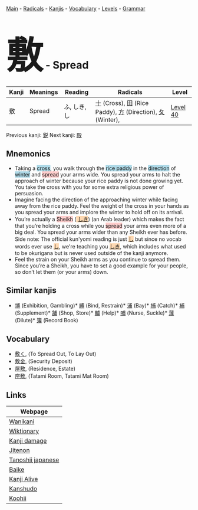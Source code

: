 <style> bigfont {font-size: 100px}</style>
[Main](../README.md) -
[Radicals](../radicals.md) -
[Kanjis](../kanjis.md) -
[Vocabulary](../vocabulary.md) -
[Levels](../levels.md) -
[Grammar](../grammar.md)
# <bigfont> 敷</bigfont> - Spread 

| Kanji | Meanings | Reading | Radicals | Level |
| --- | --- | --- | --- | --- |
| 敷 | Spread | ふ, しき, し | [十](../radicals/十.md) (Cross), [田](../radicals/田.md) (Rice Paddy), [方](../radicals/方.md) (Direction), [夂](../radicals/夂.md) (Winter),  | [Level 40](../levels/wk_level40.md) |

Previous kanji: [鋭](鋭.md) Next kanji: [殿](殿.md) 

## Mnemonics
 * Taking a <span style="background-color:#ADD8E6"> cross</span>, you walk through the <span style="background-color:#ADD8E6"> rice paddy</span> in the <span style="background-color:#ADD8E6"> direction</span> of <span style="background-color:#ADD8E6"> winter</span> and <span style="background-color:#ffcccb"> spread</span> your arms wide. You spread your arms to halt the approach of winter because your rice paddy is not done growing yet. You take the cross with you for some extra religious power of persuasion.
* Imagine facing the direction of the approaching winter while facing away from the rice paddy. Feel the weight of the cross in your hands as you spread your arms and implore the winter to hold off on its arrival.
* You’re actually a <span style="background-color:#ffcccb"> Sheikh</span> (<span style="background-color:#fed8b1"> [しき]([し](https://jisho.org/search/し)き)</span>) (an Arab leader) which makes the fact that you’re holding a cross while you <span style="background-color:#ffcccb"> spread</span> your arms even more of a big deal. You spread your arms wider than any Sheikh ever has before.<br />Side note: The official kun'yomi reading is just <span style="background-color:#fed8b1"> [し](https://jisho.org/search/し)</span> but since no vocab words ever use <span style="background-color:#fed8b1"> [し](https://jisho.org/search/し)</span>, we're teaching you <span style="background-color:#fed8b1"> [しき]([し](https://jisho.org/search/し)き)</span>, which includes what used to be okurigana but is never used outside of the kanji anymore.
* Feel the strain on your Sheikh arms as you continue to spread them. Since you’re a Sheikh, you have to set a good example for your people, so don’t let them (or your arms) down.


## Similar kanjis
 * [博](博.md) (Exhibition, Gambling)* [縛](縛.md) (Bind, Restrain)* [浦](浦.md) (Bay)* [捕](捕.md) (Catch)* [補](補.md) (Supplement)* [舗](舗.md) (Shop, Store)* [輔](輔.md) (Help)* [哺](哺.md) (Nurse, Suckle)* [薄](薄.md) (Dilute)* [簿](簿.md) (Record Book)


## Vocabulary
 * [敷く](../vocabulary/敷.md), (To Spread Out, To Lay Out)
* [敷金](../vocabulary/敷.md), (Security Deposit)
* [屋敷](../vocabulary/敷.md), (Residence, Estate)
* [座敷](../vocabulary/敷.md), (Tatami Room, Tatami Mat Room)



## Links 

| Webpage |
| --- |
| [Wanikani          ](https://www.wanikani.com/kanji/敷) |
| [Wiktionary        ](https://en.wiktionary.org/wiki/敷) |
| [Kanji damage      ](http://www.kanjidamage.com/kanji/search?utf8=✓&q=敷) |
| [Jitenon           ](https://jitenon.com/kanji/敷) |
| [Tanoshii japanese ](https://www.tanoshiijapanese.com/dictionary/kanji.cfm?k=敷) |
| [Baike             ](https://baike.baidu.com/item/敷) |
| [Kanji Alive       ](https://app.kanjialive.com/敷) |
| [Kanshudo          ](https://www.kanshudo.com/searchmn?q=敷) |
| [Koohii            ](https://kanji.koohii.com/study/kanji/敷) |
